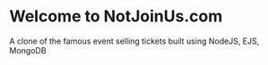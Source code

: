 <h1>Welcome to NotJoinUs.com</h1>
<p>A clone of the famous event selling tickets built using  NodeJS, EJS, MongoDB</p>
